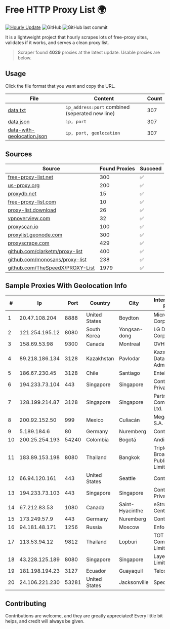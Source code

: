 
# Free HTTP Proxy List 🌍

[![Hourly Update](https://github.com/mertguvencli/http-proxy-list/actions/workflows/main.yml/badge.svg?branch=main)](https://github.com/mertguvencli/http-proxy-list/actions/workflows/main.yml)
![GitHub](https://img.shields.io/github/license/mertguvencli/http-proxy-list)
![GitHub last commit](https://img.shields.io/github/last-commit/mertguvencli/http-proxy-list)

It is a lightweight project that hourly scrapes lots of free-proxy sites, validates if it works, and serves a clean proxy list.


> Scraper found **4029** proxies at the latest update. Usable proxies are below.

## Usage

Click the file format that you want and copy the URL.


|File|Content|Count|
|----|-------|-----|
|[data.txt](https://raw.githubusercontent.com/mertguvencli/http-proxy-list/main/proxy-list/data.txt)|`ip_address:port` combined (seperated new line)|307|
|[data.json](https://raw.githubusercontent.com/mertguvencli/http-proxy-list/main/proxy-list/data.json)|`ip, port`|307|
|[data-with-geolocation.json](https://raw.githubusercontent.com/mertguvencli/http-proxy-list/main/proxy-list/data-with-geolocation.json)|`ip, port, geolocation`|307|

## Sources

|Source|Found Proxies|Succeed|
|------|-------------|-------|
|[free-proxy-list.net](https://free-proxy-list.net)|300|✅|
|[us-proxy.org](https://www.us-proxy.org)|200|✅|
|[proxydb.net](http://proxydb.net)|15|✅|
|[free-proxy-list.com](https://free-proxy-list.com/?page=&port=&type%5B%5D=http&type%5B%5D=https&up_time=0&search=Search)|10|✅|
|[proxy-list.download](https://www.proxy-list.download/HTTP)|26|✅|
|[vpnoverview.com](https://vpnoverview.com/privacy/anonymous-browsing/free-proxy-servers)|32|✅|
|[proxyscan.io](https://www.proxyscan.io)|100|✅|
|[proxylist.geonode.com](https://proxylist.geonode.com/api/proxy-list?limit=300&page=1&sort_by=lastChecked&sort_type=desc&protocols=http,https)|300|✅|
|[proxyscrape.com](https://api.proxyscrape.com/v2/?request=displayproxies&protocol=http&timeout=10000&country=all&ssl=all&anonymity=all)|429|✅|
|[github.com/clarketm/proxy-list](https://raw.githubusercontent.com/clarketm/proxy-list/master/proxy-list-raw.txt)|400|✅|
|[github.com/monosans/proxy-list](https://raw.githubusercontent.com/monosans/proxy-list/main/proxies/http.txt)|238|✅|
|[github.com/TheSpeedX/PROXY-List](https://raw.githubusercontent.com/TheSpeedX/PROXY-List/master/http.txt)|1979|✅|


## Sample Proxies With Geolocation Info

|#|Ip|Port|Country|City|Internet Service Provider|
|-|--|----|-------|----|-------------------------|
|1|20.47.108.204|8888|United States|Boydton|Microsoft Corporation|
|2|121.254.195.12|8080|South Korea|Yongsan-dong|LG DACOM Corporation|
|3|158.69.53.98|9300|Canada|Montreal|OVH SAS|
|4|89.218.186.134|3128|Kazakhstan|Pavlodar|Kazakhtelecom Data Network Administration|
|5|186.67.230.45|3128|Chile|Santiago|Entel Chile S.A.|
|6|194.233.73.104|443|Singapore|Singapore|Contabo Asia Private Limited|
|7|128.199.214.87|3128|Singapore|Singapore|Partner Communications Ltd.|
|8|200.92.152.50|999|Mexico|Culiacán|Mega Cable, S.A. de C.V.|
|9|5.189.184.6|80|Germany|Nuremberg|Contabo GmbH|
|10|200.25.254.193|54240|Colombia|Bogotá|Andinet ON Line|
|11|183.89.153.198|8080|Thailand|Bangkok|Triple T Broadband Public Company Limited|
|12|66.94.120.161|443|United States|Seattle|Contabo Inc.|
|13|194.233.73.103|443|Singapore|Singapore|Contabo Asia Private Limited|
|14|67.212.83.53|1080|Canada|Saint-Hyacinthe|eStruxture Data Centers Inc.|
|15|173.249.57.9|443|Germany|Nuremberg|Contabo GmbH|
|16|94.181.48.171|1256|Russia|Moscow|Enforta-MSK|
|17|113.53.94.12|9812|Thailand|Lopburi|TOT Public Company Limited|
|18|43.228.125.189|8080|Singapore|Singapore|Layerstack Limited|
|19|181.198.194.23|3127|Ecuador|Guayaquil|Telconet S.A|
|20|24.106.221.230|53281|United States|Jacksonville|Spectrum|



## Contributing

Contributions are welcome, and they are greatly appreciated! Every
little bit helps, and credit will always be given.

